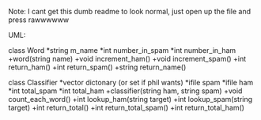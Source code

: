 Note: I cant get this dumb readme to look normal, just open up the file and press rawwwwww

UML:

class Word
*string m_name
*int number_in_spam
*int number_in_ham
+word(string name)
+void increment_ham()
+void increment_spam()
+int return_ham()
+int return_spam()
+string return_name()


class Classifier
*vector <word> dictonary (or set if phil wants)
*ifile spam
*ifile ham
*int total_spam
*int total_ham
+classifier(string ham, string spam)
+void count_each_word()
+int lookup_ham(string target)
+int lookup_spam(string target)
+int return_total()
+int return_total_spam()
+int return_total_ham()
